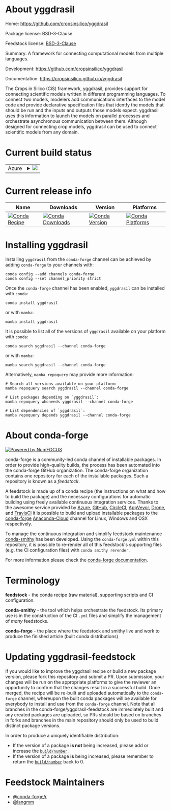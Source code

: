 About yggdrasil
===============

Home: https://github.com/cropsinsilico/yggdrasil

Package license: BSD-3-Clause

Feedstock license: [BSD-3-Clause](https://github.com/conda-forge/yggdrasil-feedstock/blob/main/LICENSE.txt)

Summary: A framework for connecting computational models from multiple languages.

Development: https://github.com/cropsinsilico/yggdrasil

Documentation: https://cropsinsilico.github.io/yggdrasil

The Crops in Silico (CiS) framework, yggdrasil, provides support for
connecting scientific models written in different programming languages.
To connect two models, modelers add communications interfaces to the model code
and provide declarative specification files that identfy the
models that should be run and the inputs and outputs those models
expect. yggdrasil uses this information to launch the models
on parallel processes and orchestrate asynchronous communication between them.
Although designed for connecting crop models, yggdrasil can be used to
connect scientific models from any domain.


Current build status
====================


<table>
    
  <tr>
    <td>Azure</td>
    <td>
      <details>
        <summary>
          <a href="https://dev.azure.com/conda-forge/feedstock-builds/_build/latest?definitionId=6228&branchName=main">
            <img src="https://dev.azure.com/conda-forge/feedstock-builds/_apis/build/status/yggdrasil-feedstock?branchName=main">
          </a>
        </summary>
        <table>
          <thead><tr><th>Variant</th><th>Status</th></tr></thead>
          <tbody><tr>
              <td>linux_64_python3.10.____cpythonr_base4.1</td>
              <td>
                <a href="https://dev.azure.com/conda-forge/feedstock-builds/_build/latest?definitionId=6228&branchName=main">
                  <img src="https://dev.azure.com/conda-forge/feedstock-builds/_apis/build/status/yggdrasil-feedstock?branchName=main&jobName=linux&configuration=linux_64_python3.10.____cpythonr_base4.1" alt="variant">
                </a>
              </td>
            </tr><tr>
              <td>linux_64_python3.10.____cpythonr_base4.2</td>
              <td>
                <a href="https://dev.azure.com/conda-forge/feedstock-builds/_build/latest?definitionId=6228&branchName=main">
                  <img src="https://dev.azure.com/conda-forge/feedstock-builds/_apis/build/status/yggdrasil-feedstock?branchName=main&jobName=linux&configuration=linux_64_python3.10.____cpythonr_base4.2" alt="variant">
                </a>
              </td>
            </tr><tr>
              <td>linux_64_python3.7.____cpythonr_base4.1</td>
              <td>
                <a href="https://dev.azure.com/conda-forge/feedstock-builds/_build/latest?definitionId=6228&branchName=main">
                  <img src="https://dev.azure.com/conda-forge/feedstock-builds/_apis/build/status/yggdrasil-feedstock?branchName=main&jobName=linux&configuration=linux_64_python3.7.____cpythonr_base4.1" alt="variant">
                </a>
              </td>
            </tr><tr>
              <td>linux_64_python3.7.____cpythonr_base4.2</td>
              <td>
                <a href="https://dev.azure.com/conda-forge/feedstock-builds/_build/latest?definitionId=6228&branchName=main">
                  <img src="https://dev.azure.com/conda-forge/feedstock-builds/_apis/build/status/yggdrasil-feedstock?branchName=main&jobName=linux&configuration=linux_64_python3.7.____cpythonr_base4.2" alt="variant">
                </a>
              </td>
            </tr><tr>
              <td>linux_64_python3.8.____cpythonr_base4.1</td>
              <td>
                <a href="https://dev.azure.com/conda-forge/feedstock-builds/_build/latest?definitionId=6228&branchName=main">
                  <img src="https://dev.azure.com/conda-forge/feedstock-builds/_apis/build/status/yggdrasil-feedstock?branchName=main&jobName=linux&configuration=linux_64_python3.8.____cpythonr_base4.1" alt="variant">
                </a>
              </td>
            </tr><tr>
              <td>linux_64_python3.8.____cpythonr_base4.2</td>
              <td>
                <a href="https://dev.azure.com/conda-forge/feedstock-builds/_build/latest?definitionId=6228&branchName=main">
                  <img src="https://dev.azure.com/conda-forge/feedstock-builds/_apis/build/status/yggdrasil-feedstock?branchName=main&jobName=linux&configuration=linux_64_python3.8.____cpythonr_base4.2" alt="variant">
                </a>
              </td>
            </tr><tr>
              <td>linux_64_python3.9.____cpythonr_base4.1</td>
              <td>
                <a href="https://dev.azure.com/conda-forge/feedstock-builds/_build/latest?definitionId=6228&branchName=main">
                  <img src="https://dev.azure.com/conda-forge/feedstock-builds/_apis/build/status/yggdrasil-feedstock?branchName=main&jobName=linux&configuration=linux_64_python3.9.____cpythonr_base4.1" alt="variant">
                </a>
              </td>
            </tr><tr>
              <td>linux_64_python3.9.____cpythonr_base4.2</td>
              <td>
                <a href="https://dev.azure.com/conda-forge/feedstock-builds/_build/latest?definitionId=6228&branchName=main">
                  <img src="https://dev.azure.com/conda-forge/feedstock-builds/_apis/build/status/yggdrasil-feedstock?branchName=main&jobName=linux&configuration=linux_64_python3.9.____cpythonr_base4.2" alt="variant">
                </a>
              </td>
            </tr><tr>
              <td>osx_64_python3.10.____cpythonr_base4.1</td>
              <td>
                <a href="https://dev.azure.com/conda-forge/feedstock-builds/_build/latest?definitionId=6228&branchName=main">
                  <img src="https://dev.azure.com/conda-forge/feedstock-builds/_apis/build/status/yggdrasil-feedstock?branchName=main&jobName=osx&configuration=osx_64_python3.10.____cpythonr_base4.1" alt="variant">
                </a>
              </td>
            </tr><tr>
              <td>osx_64_python3.10.____cpythonr_base4.2</td>
              <td>
                <a href="https://dev.azure.com/conda-forge/feedstock-builds/_build/latest?definitionId=6228&branchName=main">
                  <img src="https://dev.azure.com/conda-forge/feedstock-builds/_apis/build/status/yggdrasil-feedstock?branchName=main&jobName=osx&configuration=osx_64_python3.10.____cpythonr_base4.2" alt="variant">
                </a>
              </td>
            </tr><tr>
              <td>osx_64_python3.7.____cpythonr_base4.1</td>
              <td>
                <a href="https://dev.azure.com/conda-forge/feedstock-builds/_build/latest?definitionId=6228&branchName=main">
                  <img src="https://dev.azure.com/conda-forge/feedstock-builds/_apis/build/status/yggdrasil-feedstock?branchName=main&jobName=osx&configuration=osx_64_python3.7.____cpythonr_base4.1" alt="variant">
                </a>
              </td>
            </tr><tr>
              <td>osx_64_python3.7.____cpythonr_base4.2</td>
              <td>
                <a href="https://dev.azure.com/conda-forge/feedstock-builds/_build/latest?definitionId=6228&branchName=main">
                  <img src="https://dev.azure.com/conda-forge/feedstock-builds/_apis/build/status/yggdrasil-feedstock?branchName=main&jobName=osx&configuration=osx_64_python3.7.____cpythonr_base4.2" alt="variant">
                </a>
              </td>
            </tr><tr>
              <td>osx_64_python3.8.____cpythonr_base4.1</td>
              <td>
                <a href="https://dev.azure.com/conda-forge/feedstock-builds/_build/latest?definitionId=6228&branchName=main">
                  <img src="https://dev.azure.com/conda-forge/feedstock-builds/_apis/build/status/yggdrasil-feedstock?branchName=main&jobName=osx&configuration=osx_64_python3.8.____cpythonr_base4.1" alt="variant">
                </a>
              </td>
            </tr><tr>
              <td>osx_64_python3.8.____cpythonr_base4.2</td>
              <td>
                <a href="https://dev.azure.com/conda-forge/feedstock-builds/_build/latest?definitionId=6228&branchName=main">
                  <img src="https://dev.azure.com/conda-forge/feedstock-builds/_apis/build/status/yggdrasil-feedstock?branchName=main&jobName=osx&configuration=osx_64_python3.8.____cpythonr_base4.2" alt="variant">
                </a>
              </td>
            </tr><tr>
              <td>osx_64_python3.9.____cpythonr_base4.1</td>
              <td>
                <a href="https://dev.azure.com/conda-forge/feedstock-builds/_build/latest?definitionId=6228&branchName=main">
                  <img src="https://dev.azure.com/conda-forge/feedstock-builds/_apis/build/status/yggdrasil-feedstock?branchName=main&jobName=osx&configuration=osx_64_python3.9.____cpythonr_base4.1" alt="variant">
                </a>
              </td>
            </tr><tr>
              <td>osx_64_python3.9.____cpythonr_base4.2</td>
              <td>
                <a href="https://dev.azure.com/conda-forge/feedstock-builds/_build/latest?definitionId=6228&branchName=main">
                  <img src="https://dev.azure.com/conda-forge/feedstock-builds/_apis/build/status/yggdrasil-feedstock?branchName=main&jobName=osx&configuration=osx_64_python3.9.____cpythonr_base4.2" alt="variant">
                </a>
              </td>
            </tr><tr>
              <td>osx_arm64_python3.10.____cpythonr_base4.1</td>
              <td>
                <a href="https://dev.azure.com/conda-forge/feedstock-builds/_build/latest?definitionId=6228&branchName=main">
                  <img src="https://dev.azure.com/conda-forge/feedstock-builds/_apis/build/status/yggdrasil-feedstock?branchName=main&jobName=osx&configuration=osx_arm64_python3.10.____cpythonr_base4.1" alt="variant">
                </a>
              </td>
            </tr><tr>
              <td>osx_arm64_python3.10.____cpythonr_base4.2</td>
              <td>
                <a href="https://dev.azure.com/conda-forge/feedstock-builds/_build/latest?definitionId=6228&branchName=main">
                  <img src="https://dev.azure.com/conda-forge/feedstock-builds/_apis/build/status/yggdrasil-feedstock?branchName=main&jobName=osx&configuration=osx_arm64_python3.10.____cpythonr_base4.2" alt="variant">
                </a>
              </td>
            </tr><tr>
              <td>osx_arm64_python3.8.____cpythonr_base4.1</td>
              <td>
                <a href="https://dev.azure.com/conda-forge/feedstock-builds/_build/latest?definitionId=6228&branchName=main">
                  <img src="https://dev.azure.com/conda-forge/feedstock-builds/_apis/build/status/yggdrasil-feedstock?branchName=main&jobName=osx&configuration=osx_arm64_python3.8.____cpythonr_base4.1" alt="variant">
                </a>
              </td>
            </tr><tr>
              <td>osx_arm64_python3.8.____cpythonr_base4.2</td>
              <td>
                <a href="https://dev.azure.com/conda-forge/feedstock-builds/_build/latest?definitionId=6228&branchName=main">
                  <img src="https://dev.azure.com/conda-forge/feedstock-builds/_apis/build/status/yggdrasil-feedstock?branchName=main&jobName=osx&configuration=osx_arm64_python3.8.____cpythonr_base4.2" alt="variant">
                </a>
              </td>
            </tr><tr>
              <td>osx_arm64_python3.9.____cpythonr_base4.1</td>
              <td>
                <a href="https://dev.azure.com/conda-forge/feedstock-builds/_build/latest?definitionId=6228&branchName=main">
                  <img src="https://dev.azure.com/conda-forge/feedstock-builds/_apis/build/status/yggdrasil-feedstock?branchName=main&jobName=osx&configuration=osx_arm64_python3.9.____cpythonr_base4.1" alt="variant">
                </a>
              </td>
            </tr><tr>
              <td>osx_arm64_python3.9.____cpythonr_base4.2</td>
              <td>
                <a href="https://dev.azure.com/conda-forge/feedstock-builds/_build/latest?definitionId=6228&branchName=main">
                  <img src="https://dev.azure.com/conda-forge/feedstock-builds/_apis/build/status/yggdrasil-feedstock?branchName=main&jobName=osx&configuration=osx_arm64_python3.9.____cpythonr_base4.2" alt="variant">
                </a>
              </td>
            </tr><tr>
              <td>win_64_python3.10.____cpython</td>
              <td>
                <a href="https://dev.azure.com/conda-forge/feedstock-builds/_build/latest?definitionId=6228&branchName=main">
                  <img src="https://dev.azure.com/conda-forge/feedstock-builds/_apis/build/status/yggdrasil-feedstock?branchName=main&jobName=win&configuration=win_64_python3.10.____cpython" alt="variant">
                </a>
              </td>
            </tr><tr>
              <td>win_64_python3.7.____cpython</td>
              <td>
                <a href="https://dev.azure.com/conda-forge/feedstock-builds/_build/latest?definitionId=6228&branchName=main">
                  <img src="https://dev.azure.com/conda-forge/feedstock-builds/_apis/build/status/yggdrasil-feedstock?branchName=main&jobName=win&configuration=win_64_python3.7.____cpython" alt="variant">
                </a>
              </td>
            </tr><tr>
              <td>win_64_python3.8.____cpython</td>
              <td>
                <a href="https://dev.azure.com/conda-forge/feedstock-builds/_build/latest?definitionId=6228&branchName=main">
                  <img src="https://dev.azure.com/conda-forge/feedstock-builds/_apis/build/status/yggdrasil-feedstock?branchName=main&jobName=win&configuration=win_64_python3.8.____cpython" alt="variant">
                </a>
              </td>
            </tr><tr>
              <td>win_64_python3.9.____cpython</td>
              <td>
                <a href="https://dev.azure.com/conda-forge/feedstock-builds/_build/latest?definitionId=6228&branchName=main">
                  <img src="https://dev.azure.com/conda-forge/feedstock-builds/_apis/build/status/yggdrasil-feedstock?branchName=main&jobName=win&configuration=win_64_python3.9.____cpython" alt="variant">
                </a>
              </td>
            </tr>
          </tbody>
        </table>
      </details>
    </td>
  </tr>
</table>

Current release info
====================

| Name | Downloads | Version | Platforms |
| --- | --- | --- | --- |
| [![Conda Recipe](https://img.shields.io/badge/recipe-yggdrasil-green.svg)](https://anaconda.org/conda-forge/yggdrasil) | [![Conda Downloads](https://img.shields.io/conda/dn/conda-forge/yggdrasil.svg)](https://anaconda.org/conda-forge/yggdrasil) | [![Conda Version](https://img.shields.io/conda/vn/conda-forge/yggdrasil.svg)](https://anaconda.org/conda-forge/yggdrasil) | [![Conda Platforms](https://img.shields.io/conda/pn/conda-forge/yggdrasil.svg)](https://anaconda.org/conda-forge/yggdrasil) |

Installing yggdrasil
====================

Installing `yggdrasil` from the `conda-forge` channel can be achieved by adding `conda-forge` to your channels with:

```
conda config --add channels conda-forge
conda config --set channel_priority strict
```

Once the `conda-forge` channel has been enabled, `yggdrasil` can be installed with `conda`:

```
conda install yggdrasil
```

or with `mamba`:

```
mamba install yggdrasil
```

It is possible to list all of the versions of `yggdrasil` available on your platform with `conda`:

```
conda search yggdrasil --channel conda-forge
```

or with `mamba`:

```
mamba search yggdrasil --channel conda-forge
```

Alternatively, `mamba repoquery` may provide more information:

```
# Search all versions available on your platform:
mamba repoquery search yggdrasil --channel conda-forge

# List packages depending on `yggdrasil`:
mamba repoquery whoneeds yggdrasil --channel conda-forge

# List dependencies of `yggdrasil`:
mamba repoquery depends yggdrasil --channel conda-forge
```


About conda-forge
=================

[![Powered by
NumFOCUS](https://img.shields.io/badge/powered%20by-NumFOCUS-orange.svg?style=flat&colorA=E1523D&colorB=007D8A)](https://numfocus.org)

conda-forge is a community-led conda channel of installable packages.
In order to provide high-quality builds, the process has been automated into the
conda-forge GitHub organization. The conda-forge organization contains one repository
for each of the installable packages. Such a repository is known as a *feedstock*.

A feedstock is made up of a conda recipe (the instructions on what and how to build
the package) and the necessary configurations for automatic building using freely
available continuous integration services. Thanks to the awesome service provided by
[Azure](https://azure.microsoft.com/en-us/services/devops/), [GitHub](https://github.com/),
[CircleCI](https://circleci.com/), [AppVeyor](https://www.appveyor.com/),
[Drone](https://cloud.drone.io/welcome), and [TravisCI](https://travis-ci.com/)
it is possible to build and upload installable packages to the
[conda-forge](https://anaconda.org/conda-forge) [Anaconda-Cloud](https://anaconda.org/)
channel for Linux, Windows and OSX respectively.

To manage the continuous integration and simplify feedstock maintenance
[conda-smithy](https://github.com/conda-forge/conda-smithy) has been developed.
Using the ``conda-forge.yml`` within this repository, it is possible to re-render all of
this feedstock's supporting files (e.g. the CI configuration files) with ``conda smithy rerender``.

For more information please check the [conda-forge documentation](https://conda-forge.org/docs/).

Terminology
===========

**feedstock** - the conda recipe (raw material), supporting scripts and CI configuration.

**conda-smithy** - the tool which helps orchestrate the feedstock.
                   Its primary use is in the construction of the CI ``.yml`` files
                   and simplify the management of *many* feedstocks.

**conda-forge** - the place where the feedstock and smithy live and work to
                  produce the finished article (built conda distributions)


Updating yggdrasil-feedstock
============================

If you would like to improve the yggdrasil recipe or build a new
package version, please fork this repository and submit a PR. Upon submission,
your changes will be run on the appropriate platforms to give the reviewer an
opportunity to confirm that the changes result in a successful build. Once
merged, the recipe will be re-built and uploaded automatically to the
`conda-forge` channel, whereupon the built conda packages will be available for
everybody to install and use from the `conda-forge` channel.
Note that all branches in the conda-forge/yggdrasil-feedstock are
immediately built and any created packages are uploaded, so PRs should be based
on branches in forks and branches in the main repository should only be used to
build distinct package versions.

In order to produce a uniquely identifiable distribution:
 * If the version of a package **is not** being increased, please add or increase
   the [``build/number``](https://docs.conda.io/projects/conda-build/en/latest/resources/define-metadata.html#build-number-and-string).
 * If the version of a package **is** being increased, please remember to return
   the [``build/number``](https://docs.conda.io/projects/conda-build/en/latest/resources/define-metadata.html#build-number-and-string)
   back to 0.

Feedstock Maintainers
=====================

* [@conda-forge/r](https://github.com/conda-forge/r/)
* [@langmm](https://github.com/langmm/)

